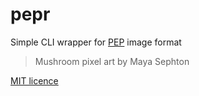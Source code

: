 # pepr

Simple CLI wrapper for [PEP](https://github.com/ENDESGA/PEP) image format

> Mushroom pixel art by Maya Sephton

[MIT licence](LICENSE)
